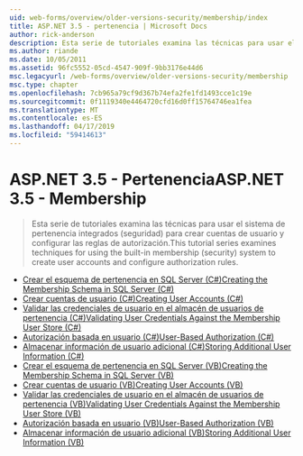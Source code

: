```yaml
---
uid: web-forms/overview/older-versions-security/membership/index
title: ASP.NET 3.5 - pertenencia | Microsoft Docs
author: rick-anderson
description: Esta serie de tutoriales examina las técnicas para usar el sistema de pertenencia integrados (seguridad) para crear cuentas de usuario y configurar las reglas de autorización.
ms.author: riande
ms.date: 10/05/2011
ms.assetid: 96fc5552-05cd-4547-909f-9bb3176e44d6
msc.legacyurl: /web-forms/overview/older-versions-security/membership
msc.type: chapter
ms.openlocfilehash: 7cb965a79cf9d367b74efa2fe1fd1493cce1c19e
ms.sourcegitcommit: 0f1119340e4464720cfd16d0ff15764746ea1fea
ms.translationtype: MT
ms.contentlocale: es-ES
ms.lasthandoff: 04/17/2019
ms.locfileid: "59414613"
---
```

# <a name="aspnet-35---membership"></a><span data-ttu-id="bb2c2-103">ASP.NET 3.5 - Pertenencia</span><span class="sxs-lookup"><span data-stu-id="bb2c2-103">ASP.NET 3.5 - Membership</span></span>

> <span data-ttu-id="bb2c2-104">Esta serie de tutoriales examina las técnicas para usar el sistema de pertenencia integrados (seguridad) para crear cuentas de usuario y configurar las reglas de autorización.</span><span class="sxs-lookup"><span data-stu-id="bb2c2-104">This tutorial series examines techniques for using the built-in membership (security) system to create user accounts and configure authorization rules.</span></span>


- [<span data-ttu-id="bb2c2-105">Crear el esquema de pertenencia en SQL Server (C#)</span><span class="sxs-lookup"><span data-stu-id="bb2c2-105">Creating the Membership Schema in SQL Server (C#)</span></span>](creating-the-membership-schema-in-sql-server-cs.md)
- [<span data-ttu-id="bb2c2-106">Crear cuentas de usuario (C#)</span><span class="sxs-lookup"><span data-stu-id="bb2c2-106">Creating User Accounts (C#)</span></span>](creating-user-accounts-cs.md)
- [<span data-ttu-id="bb2c2-107">Validar las credenciales de usuario en el almacén de usuarios de pertenencia (C#)</span><span class="sxs-lookup"><span data-stu-id="bb2c2-107">Validating User Credentials Against the Membership User Store (C#)</span></span>](validating-user-credentials-against-the-membership-user-store-cs.md)
- [<span data-ttu-id="bb2c2-108">Autorización basada en usuario (C#)</span><span class="sxs-lookup"><span data-stu-id="bb2c2-108">User-Based Authorization (C#)</span></span>](user-based-authorization-cs.md)
- [<span data-ttu-id="bb2c2-109">Almacenar información de usuario adicional (C#)</span><span class="sxs-lookup"><span data-stu-id="bb2c2-109">Storing Additional User Information (C#)</span></span>](storing-additional-user-information-cs.md)
- [<span data-ttu-id="bb2c2-110">Crear el esquema de pertenencia en SQL Server (VB)</span><span class="sxs-lookup"><span data-stu-id="bb2c2-110">Creating the Membership Schema in SQL Server (VB)</span></span>](creating-the-membership-schema-in-sql-server-vb.md)
- [<span data-ttu-id="bb2c2-111">Crear cuentas de usuario (VB)</span><span class="sxs-lookup"><span data-stu-id="bb2c2-111">Creating User Accounts (VB)</span></span>](creating-user-accounts-vb.md)
- [<span data-ttu-id="bb2c2-112">Validar las credenciales de usuario en el almacén de usuarios de pertenencia (VB)</span><span class="sxs-lookup"><span data-stu-id="bb2c2-112">Validating User Credentials Against the Membership User Store (VB)</span></span>](validating-user-credentials-against-the-membership-user-store-vb.md)
- [<span data-ttu-id="bb2c2-113">Autorización basada en usuario (VB)</span><span class="sxs-lookup"><span data-stu-id="bb2c2-113">User-Based Authorization (VB)</span></span>](user-based-authorization-vb.md)
- [<span data-ttu-id="bb2c2-114">Almacenar información de usuario adicional (VB)</span><span class="sxs-lookup"><span data-stu-id="bb2c2-114">Storing Additional User Information (VB)</span></span>](storing-additional-user-information-vb.md)
